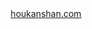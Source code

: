 <p align="center" style="margin: 0"><a href="https://houkanshan.com" target="_blank">houkanshan.com</a></p>

